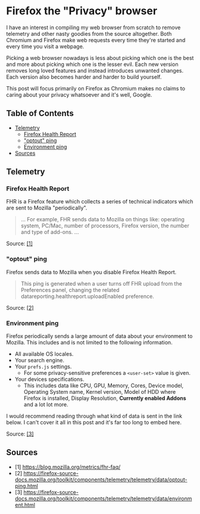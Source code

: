 # Firefox the "Privacy" browser

I have an interest in compiling my web browser from scratch to remove telemetry and other nasty goodies from the source altogether. Both Chromium and Firefox make web requests every time they're started and every time you visit a webpage.

Picking a web browser nowadays is less about picking which one is the best and more about picking which one is the lesser evil. Each new version removes long loved features and instead introduces unwanted changes. Each version also becomes harder and harder to build yourself.

This post will focus primarily on Firefox as Chromium makes no claims to caring about your privacy whatsoever and it's well, Google.


## Table of Contents

<!-- vim-markdown-toc GFM -->

* [Telemetry](#telemetry)
    * [Firefox Health Report](#firefox-health-report)
    * ["optout" ping](#optout-ping)
    * [Environment ping](#environment-ping)
* [Sources](#sources)

<!-- vim-markdown-toc -->


## Telemetry

### Firefox Health Report

FHR is a Firefox feature which collects a series of technical indicators which are sent to Mozilla "periodically".

> ... For example, FHR sends data to Mozilla on things like: operating system, PC/Mac, number of processors, Firefox version, the number and type of add-ons. ...

Source: [\[1\]](#sources)

### "optout" ping

Firefox sends data to Mozilla when you disable Firefox Health Report.

> This ping is generated when a user turns off FHR upload from the Preferences panel, changing the related datareporting.healthreport.uploadEnabled preference.

Source: [\[2\]](#sources)


### Environment ping

Firefox periodically sends a large amount of data about your environment to Mozilla. This includes and is not limited to the following information.

- All available OS locales.
- Your search engine.
- Your `prefs.js` settings.
    - For some privacy-sensitive preferences a `<user-set>` value is given.
- Your devices specifications.
    - This includes data like CPU, GPU, Memory, Cores, Device model, Operating System name, Kernel version, Model of HDD where Firefox is installed, Display Resolution, **Currently enabled Addons** and a lot lot more.

I would recommend reading through what kind of data is sent in the link below. I can't cover it all in this post and it's far too long to embed here.

Source: [\[3\]](#sources)


## Sources

- \[1\] <https://blog.mozilla.org/metrics/fhr-faq/>
- \[2\] <https://firefox-source-docs.mozilla.org/toolkit/components/telemetry/telemetry/data/optout-ping.html>
- \[3\] <https://firefox-source-docs.mozilla.org/toolkit/components/telemetry/telemetry/data/environment.html>
